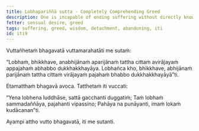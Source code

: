 ```yaml
---
title: Lobhapariññā sutta - Completely Comprehending Greed
description: One is incapable of ending suffering without directly knowing, not completely comprehending greed, without the mind not detaching from it and without abandoning it. One is capable of ending suffering by directly knowing, by fully comprehending greed, with the mind detaching from it, and by abandoning it.
fetter: sensual desire, greed
tags: suffering, greed, wisdom, detachment, abandoning, iti
id: iti9
---
```


Vuttañhetaṁ bhagavatā vuttamarahatāti me sutaṁ:

“Lobhaṁ, bhikkhave, anabhijānaṁ aparijānaṁ tattha cittaṁ avirājayaṁ appajahaṁ abhabbo dukkhakkhayāya. Lobhañca kho, bhikkhave, abhijānaṁ parijānaṁ tattha cittaṁ virājayaṁ pajahaṁ bhabbo dukkhakkhayāyā”ti.

Etamatthaṁ bhagavā avoca. Tatthetaṁ iti vuccati:

“Yena lobhena luddhāse,
sattā gacchanti duggatiṁ;
Taṁ lobhaṁ sammadaññāya,
pajahanti vipassino;
Pahāya na punāyanti,
imaṁ lokaṁ kudācanan”ti.

Ayampi attho vutto bhagavatā, iti me sutanti.